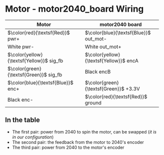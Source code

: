 # Motor - motor2040_board Wiring

| Motor   | motor2040 board    |
|--------------- | --------------- |
| $\color{red}{\textsf{Red}}$    pwr+   | $\color{blue}{\textsf{Blue}}$   out_mot-   |
| White  pwr-   | White  out_mot+   |
| $\color{yellow}{\textsf{Yellow}}$ sig_fb   | $\color{yellow}{\textsf{Yellow}}$ encA   |
| $\color{green}{\textsf{Green}}$  sig_fb  | Black  encB  |
| $\color{blue}{\textsf{Blue}}$   enc+  | $\color{green}{\textsf{Green}}$  +3.3V  |
| Black  enc-   | $\color{red}{\textsf{Red}}$    ground  |

## In the table

- The first pair: power from 2040 to spin the motor, can be swapped (*it is in our configuration*)
- The second pair: the feedback from the motor to 2040's encoder
- The third pair: power from 2040 to the motor's encoder
